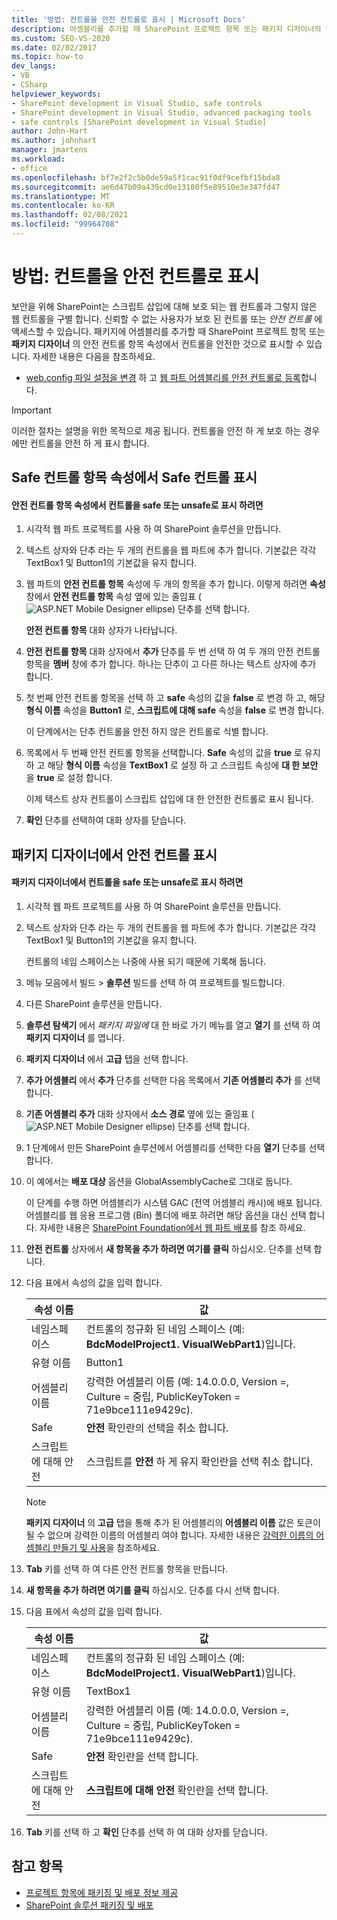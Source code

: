```yaml
---
title: '방법: 컨트롤을 안전 컨트롤로 표시 | Microsoft Docs'
description: 어셈블리를 추가할 때 SharePoint 프로젝트 항목 또는 패키지 디자이너의 안전 컨트롤 항목 속성에서 컨트롤을 안전한 컨트롤로 표시 합니다.
ms.custom: SEO-VS-2020
ms.date: 02/02/2017
ms.topic: how-to
dev_langs:
- VB
- CSharp
helpviewer_keywords:
- SharePoint development in Visual Studio, safe controls
- SharePoint development in Visual Studio, advanced packaging tools
- safe controls [SharePoint development in Visual Studio]
author: John-Hart
ms.author: johnhart
manager: jmartens
ms.workload:
- office
ms.openlocfilehash: bf7e2f2c5b0de59a5f1cac91f0df9cefbf15bda8
ms.sourcegitcommit: ae6d47b09a439cd0e13180f5e89510e3e347fd47
ms.translationtype: MT
ms.contentlocale: ko-KR
ms.lasthandoff: 02/08/2021
ms.locfileid: "99964708"
---
```

# <a name="how-to-mark-controls-as-safe-controls"></a>방법: 컨트롤을 안전 컨트롤로 표시
  보안을 위해 SharePoint는 스크립트 삽입에 대해 보호 되는 웹 컨트롤과 그렇지 않은 웹 컨트롤을 구별 합니다. 신뢰할 수 없는 사용자가 보호 된 컨트롤 또는 *안전 컨트롤* 에 액세스할 수 있습니다. 패키지에 어셈블리를 추가할 때 SharePoint 프로젝트 항목 또는 **패키지 디자이너** 의 안전 컨트롤 항목 속성에서 컨트롤을 안전한 것으로 표시할 수 있습니다. 자세한 내용은 다음을 참조하세요.

- [web.config 파일 설정을 변경](/previous-versions/office/developer/sharepoint-2007/bb802890(v=office.12)) 하 고 [웹 파트 어셈블리를 안전 컨트롤로 등록](/previous-versions/office/developer/sharepoint2003/dd587360(v=office.11))합니다.

> [!IMPORTANT]
> 이러한 절차는 설명을 위한 목적으로 제공 됩니다. 컨트롤을 안전 하 게 보호 하는 경우에만 컨트롤을 안전 하 게 표시 합니다.

## <a name="marking-safe-controls-in-the-safe-control-entries-property"></a>Safe 컨트롤 항목 속성에서 Safe 컨트롤 표시

#### <a name="to-mark-controls-as-safe-or-unsafe-in-the-safe-control-entries-property"></a>안전 컨트롤 항목 속성에서 컨트롤을 safe 또는 unsafe로 표시 하려면

1. 시각적 웹 파트 프로젝트를 사용 하 여 SharePoint 솔루션을 만듭니다.

2. 텍스트 상자와 단추 라는 두 개의 컨트롤을 웹 파트에 추가 합니다. 기본값은 각각 TextBox1 및 Button1의 기본값을 유지 합니다.

3. 웹 파트의 **안전 컨트롤 항목** 속성에 두 개의 항목을 추가 합니다. 이렇게 하려면 **속성** 창에서 **안전 컨트롤 항목** 속성 옆에 있는 줄임표 (![ASP.NET Mobile Designer ellipse](../sharepoint/media/mwellipsis.gif "ASP.NET 모바일 디자이너 줄임표")) 단추를 선택 합니다.

     **안전 컨트롤 항목** 대화 상자가 나타납니다.

4. **안전 컨트롤 항목** 대화 상자에서 **추가** 단추를 두 번 선택 하 여 두 개의 안전 컨트롤 항목을 **멤버** 창에 추가 합니다. 하나는 단추이 고 다른 하나는 텍스트 상자에 추가 합니다.

5. 첫 번째 안전 컨트롤 항목을 선택 하 고 **safe** 속성의 값을 **false** 로 변경 하 고, 해당 **형식 이름** 속성을 **Button1** 로, **스크립트에 대해 safe** 속성을 **false** 로 변경 합니다.

     이 단계에서는 단추 컨트롤을 안전 하지 않은 컨트롤로 식별 합니다.

6. 목록에서 두 번째 안전 컨트롤 항목을 선택합니다. **Safe** 속성의 값을 **true** 로 유지 하 고 해당 **형식 이름** 속성을 **TextBox1** 로 설정 하 고 스크립트 속성에 **대 한 보안** 을 **true** 로 설정 합니다.

     이제 텍스트 상자 컨트롤이 스크립트 삽입에 대 한 안전한 컨트롤로 표시 됩니다.

7. **확인** 단추를 선택하여 대화 상자를 닫습니다.

## <a name="marking-safe-controls-in-the-package-designer"></a>패키지 디자이너에서 안전 컨트롤 표시

#### <a name="to-mark-controls-as-safe-or-unsafe-in-the-package-designer"></a>패키지 디자이너에서 컨트롤을 safe 또는 unsafe로 표시 하려면

1. 시각적 웹 파트 프로젝트를 사용 하 여 SharePoint 솔루션을 만듭니다.

2. 텍스트 상자와 단추 라는 두 개의 컨트롤을 웹 파트에 추가 합니다. 기본값은 각각 TextBox1 및 Button1의 기본값을 유지 합니다.

     컨트롤의 네임 스페이스는 나중에 사용 되기 때문에 기록해 둡니다.

3. 메뉴 모음에서 빌드   >  **솔루션** 빌드를 선택 하 여 프로젝트를 빌드합니다.

4. 다른 SharePoint 솔루션을 만듭니다.

5. **솔루션 탐색기** 에서 *패키지 파일에* 대 한 바로 가기 메뉴를 열고 **열기** 를 선택 하 여 **패키지 디자이너** 를 엽니다.

6. **패키지 디자이너** 에서 **고급** 탭을 선택 합니다.

7. **추가 어셈블리** 에서 **추가** 단추를 선택한 다음 목록에서 **기존 어셈블리 추가** 를 선택 합니다.

8. **기존 어셈블리 추가** 대화 상자에서 **소스 경로** 옆에 있는 줄임표 (![ASP.NET Mobile Designer ellipse](../sharepoint/media/mwellipsis.gif "ASP.NET 모바일 디자이너 줄임표")) 단추를 선택 합니다.

9. 1 단계에서 만든 SharePoint 솔루션에서 어셈블리를 선택한 다음 **열기** 단추를 선택 합니다.

10. 이 예에서는 **배포 대상** 옵션을 GlobalAssemblyCache로 그대로 둡니다.

     이 단계를 수행 하면 어셈블리가 시스템 GAC (전역 어셈블리 캐시)에 배포 됩니다. 어셈블리를 웹 응용 프로그램 (Bin) 폴더에 배포 하려면 해당 옵션을 대신 선택 합니다. 자세한 내용은 [SharePoint Foundation에서 웹 파트 배포](/previous-versions/office/developer/sharepoint-2010/cc768621(v=office.14))를 참조 하세요.

11. **안전 컨트롤** 상자에서 **새 항목을 추가 하려면 여기를 클릭** 하십시오. 단추를 선택 합니다.

12. 다음 표에서 속성의 값을 입력 합니다.

    |속성 이름|값|
    |-------------------|-----------|
    |네임스페이스|컨트롤의 정규화 된 네임 스페이스 (예: **BdcModelProject1. VisualWebPart1**)입니다.|
    |유형 이름|Button1|
    |어셈블리 이름|강력한 어셈블리 이름 (예: 14.0.0.0, Version =, Culture = 중립, PublicKeyToken = 71e9bce111e9429c).|
    |Safe|**안전** 확인란의 선택을 취소 합니다.|
    |스크립트에 대해 안전|스크립트를 **안전** 하 게 유지 확인란을 선택 취소 합니다.|

    > [!NOTE]
    > **패키지 디자이너** 의 **고급** 탭을 통해 추가 된 어셈블리의 **어셈블리 이름** 값은 토큰이 될 수 없으며 강력한 이름의 어셈블리 여야 합니다. 자세한 내용은 [강력한 이름의 어셈블리 만들기 및 사용](/previous-versions/dotnet/netframework-4.0/xwb8f617(v=vs.100))을 참조하세요.

13. **Tab** 키를 선택 하 여 다른 안전 컨트롤 항목을 만듭니다.

14. **새 항목을 추가 하려면 여기를 클릭** 하십시오. 단추를 다시 선택 합니다.

15. 다음 표에서 속성의 값을 입력 합니다.

    |속성 이름|값|
    |-------------------|-----------|
    |네임스페이스|컨트롤의 정규화 된 네임 스페이스 (예: **BdcModelProject1. VisualWebPart1**)입니다.|
    |유형 이름|TextBox1|
    |어셈블리 이름|강력한 어셈블리 이름 (예: 14.0.0.0, Version =, Culture = 중립, PublicKeyToken = 71e9bce111e9429c).|
    |Safe|**안전** 확인란을 선택 합니다.|
    |스크립트에 대해 안전|**스크립트에 대해 안전** 확인란을 선택 합니다.|

16. **Tab** 키를 선택 하 고 **확인** 단추를 선택 하 여 대화 상자를 닫습니다.

## <a name="see-also"></a>참고 항목
- [프로젝트 항목에 패키징 및 배포 정보 제공](../sharepoint/providing-packaging-and-deployment-information-in-project-items.md)
- [SharePoint 솔루션 패키징 및 배포](../sharepoint/packaging-and-deploying-sharepoint-solutions.md)
